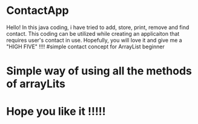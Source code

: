 # ContactApp

Hello! In this java coding, i have tried to add, store, print, remove and find contact. This coding can be utilized while creating an applicaiton that requires user's contact in use. Hopefully, you will love it and give me a "HIGH FIVE" !!!!
#simple contact concept for ArrayList beginner
# Simple way of using all the methods of arrayLits
# Hope you like it !!!!!
